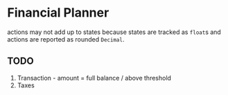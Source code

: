 # Financial Planner

actions may not add up to states because states are
tracked as `float`s and actions are reported as rounded
`Decimal`.

## TODO

1. Transaction - amount = full balance / above threshold
2. Taxes